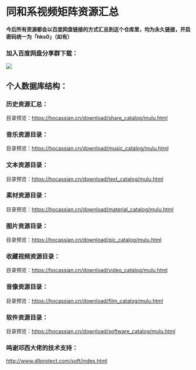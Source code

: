 # 同和系视频矩阵资源汇总

**今后所有资源都会以百度网盘链接的方式汇总到这个仓库里，均为永久链接，开启密码统一为「hks0」（如有）**

### 加入百度网盘分享群下载：

[![](https://hocassian.cn/download/baiduyun_qrcodeA.png)](https://hocassian.cn/download/baiduyun_qrcodeA.png "markdown")

## 个人数据库结构：

### 历史资源汇总：

目录预览：<https://hocassian.cn/download/share_catalog/mulu.html>

### 音乐资源目录：

目录预览：<https://hocassian.cn/download/music_catalog/mulu.html>

### 文本资源目录：

目录预览：<https://hocassian.cn/download/text_catalog/mulu.html>

### 素材资源目录：

目录预览：<https://hocassian.cn/download/material_catalog/mulu.html>

### 图片资源目录：

目录预览：<https://hocassian.cn/download/pic_catalog/mulu.html>

### 收藏视频资源目录：

目录预览：<https://hocassian.cn/download/video_catalog/mulu.html>

### 音像资源目录：

目录预览：<https://hocassian.cn/download/film_catalog/mulu.html>

### 软件资源目录：

目录预览：<https://hocassian.cn/download/software_catalog/mulu.html>

### 鸣谢邓西大佬的技术支持：

<http://www.dllprotect.com/soft/index.html>


